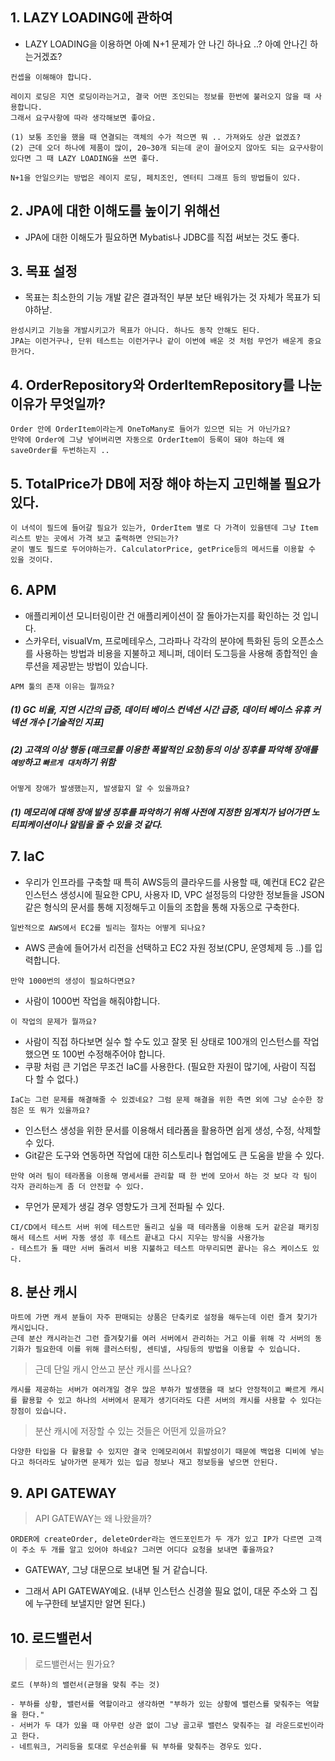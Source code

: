 ## 1. LAZY LOADING에 관하여
- LAZY LOADING을 이용하면 아예 N+1 문제가 안 나긴 하나요 ..? 아예 안나긴 하는거겠죠?

```
컨셉을 이해해야 합니다.

레이지 로딩은 지연 로딩이라는거고, 결국 어떤 조인되는 정보를 한번에 불러오지 않을 때 사용합니다.
그래서 요구사항에 따라 생각해보면 좋아요.

(1) 보통 조인을 했을 때 연결되는 객체의 수가 적으면 뭐 .. 가져와도 상관 없겠죠?
(2) 근데 오더 하나에 제품이 많이, 20~30개 되는데 굳이 끌어오지 않아도 되는 요구사항이 있다면 그 때 LAZY LOADING을 쓰면 좋다.

N+1을 안일으키는 방법은 레이지 로딩, 페치조인, 엔터티 그래프 등의 방법들이 있다.
```


## 2. JPA에 대한 이해도를 높이기 위해선
- JPA에 대한 이해도가 필요하면 Mybatis나 JDBC를 직접 써보는 것도 좋다.



## 3. 목표 설정
- 목표는 최소한의 기능 개발 같은 결과적인 부분 보단 배워가는 것 자체가 목표가 되야하낟.

```
완성시키고 기능을 개발시키고가 목표가 아니다. 하나도 동작 안해도 된다.
JPA는 이런거구나, 단위 테스트는 이런거구나 같이 이번에 배운 것 처럼 무언가 배운게 중요한거다.
```


## 4. OrderRepository와 OrderItemRepository를 나눈 이유가 무엇일까?
```
Order 안에 OrderItem이라는게 OneToMany로 들어가 있으면 되는 거 아닌가요? 
만약에 Order에 그냥 넣어버리면 자동으로 OrderItem이 등록이 돼야 하는데 왜 saveOrder를 두번하는지 ..
```

## 5. TotalPrice가 DB에 저장 해야 하는지 고민해볼 필요가 있다.
```
이 녀석이 필드에 들어갈 필요가 있는가, OrderItem 별로 다 가격이 있을텐데 그냥 Item 리스트 받는 곳에서 가격 보고 출력하면 안되는가?
굳이 별도 필드로 두어야하는가. CalculatorPrice, getPrice등의 메서드를 이용할 수 있을 것이다.
```

## 6. APM
- 애플리케이션 모니터링이란 건 애플리케이션이 잘 돌아가는지를 확인하는 것 입니다.
- 스카우터, visualVm, 프로메테우스, 그라파나 각각의 분야에 특화된 등의 오픈소스를 사용하는 방법과 비용을 지불하고 제니퍼, 데이터 도그등을 사용해 종합적인 솔루션을 제공받는 방법이 있습니다.

```
APM 툴의 존재 이유는 뭘까요?
```

##### (1) GC 비율, 지연 시간의 급증, 데이터 베이스 컨넥션 시간 급증, 데이터 베이스 유휴 커넥션 개수 [기술적인 지표]
##### (2) 고객의 이상 행동 (매크로를 이용한 폭발적인 요청)등의 이상 징후를 파악해 장애를 `예방`하고 `빠르게 대처`하기 위함

```
어떻게 장애가 발생했는지, 발생할지 알 수 있을까요?
```

##### (1) 메모리에 대해 장애 발생 징후를 파악하기 위해 사전에 지정한 임계치가 넘어가면 노티피케이션이나 알림을 줄 수 있을 것 같다.


## 7. IaC
- 우리가 인프라를 구축할 때 특히 AWS등의 클라우드를 사용할 때, 예컨대 EC2 같은 인스턴스 생성시에 필요한 CPU, 사용자 ID, VPC 설정등의 다양한 정보들을 JSON 같은 형식의 문서를 통해 지정해두고 이들의 조합을 통해 자동으로 구축한다.

```
일반적으로 AWS에서 EC2를 빌리는 절차는 어떻게 되나요?
```

- AWS 콘솔에 들어가서 리전을 선택하고 EC2 자원 정보(CPU, 운영체제 등 ..)를 입력합니다.


```
만약 1000번의 생성이 필요하다면요?
```
- 사람이 1000번 작업을 해줘야합니다.


```
이 작업의 문제가 뭘까요?
```
- 사람이 직접 하다보면 실수 할 수도 있고 잘못 된 상태로 100개의 인스턴스를 작업했으면 또 100번 수정해주어야 합니다.
- 쿠팡 처럼 큰 기업은 무조건 IaC를 사용한다. (필요한 자원이 많기에, 사람이 직접 다 할 수 없다.)


```
IaC는 그런 문제를 해결해줄 수 있겠네요? 그럼 문제 해결을 위한 측면 외에 그냥 순수한 장점은 또 뭐가 있을까요?
```
- 인스턴스 생성을 위한 문서를 이용해서 테라폼을 활용하면 쉽게 생성, 수정, 삭제할 수 있다.
- Git같은 도구와 연동하면 작업에 대한 히스토리나 협업에도 큰 도움을 받을 수 있다.

```
만약 여러 팀이 테라폼을 이용해 명세서를 관리할 때 한 번에 모아서 하는 것 보다 각 팀이 각자 관리하는게 좀 더 안전할 수 있다.
```
- 무언가 문제가 생길 경우 영향도가 크게 전파될 수 있다.

```
CI/CD에서 테스트 서버 위에 테스트만 돌리고 싶을 때 테라폼을 이용해 도커 같은걸 패키징 해서 테스트 서버 자동 생성 후 테스트 끝내고 다시 지우는 방식을 사용가능
- 테스트가 돌 때만 서버 돌려서 비용 지불하고 테스트 마무리되면 끝나는 유스 케이스도 있다.
```



## 8. 분산 캐시

```
마트에 가면 캐셔 분들이 자주 판매되는 상품은 단축키로 설정을 해두는데 이런 즐겨 찾기가 캐시입니다.
근데 분산 캐시라는건 그런 즐겨찾기를 여러 서버에서 관리하는 거고 이를 위해 각 서버의 동기화가 필요한데 이를 위해 클러스터링, 센티넬, 샤딩등의 방법을 이용할 수 있습니다.
```

> 근데 단일 캐시 안쓰고 분산 캐시를 쓰나요?
```
캐시를 제공하는 서버가 여러개일 경우 많은 부하가 발생했을 때 보다 안정적이고 빠르게 캐시를 활용할 수 있고 하나의 서버에서 문제가 생기더라도 다른 서버의 캐시를 사용할 수 있다는 장점이 있습니다.
```

> 분산 캐시에 저장할 수 있는 것들은 어떤게 있을까요?
```
다양한 타입을 다 활용할 수 있지만 결국 인메모리여서 휘발성이기 때문에 백업용 디비에 넣는다고 하더라도 날아가면 문제가 있는 입금 정보나 재고 정보등을 넣으면 안된다.
```



## 9. API GATEWAY
> API GATEWAY는 왜 나왔을까?
```
ORDER에 createOrder, deleteOrder라는 엔드포인트가 두 개가 있고 IP가 다르면 고객이 주소 두 개를 알고 있어야 하네요? 그러면 어디다 요청을 보내면 좋을까요?
```

- GATEWAY, 그냥 대문으로 보내면 될 거 같습니다.

* 그래서 API GATEWAY예요. (내부 인스턴스 신경쓸 필요 없이, 대문 주소와 그 집에 누구한테 보낼지만 알면 된다.)


## 10. 로드밸런서
> 로드밸런서는 뭔가요?
```
로드 (부하)의 밸런서(균형을 맞춰 주는 것)

- 부하를 상황, 밸런서를 역할이라고 생각하면 "부하가 있는 상황에 밸런스를 맞춰주는 역할을 한다."
- 서버가 두 대가 있을 때 아무런 상관 없이 그냥 골고루 밸런스 맞춰주는 걸 라운드로빈이라고 한다.
- 네트워크, 거리등을 토대로 우선순위를 둬 부하를 맞춰주는 경우도 있다.
```








